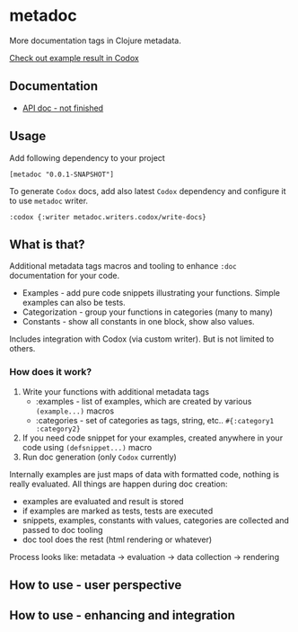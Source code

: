 # metadoc

More documentation tags in Clojure metadata.

[Check out example result in Codox](https://generateme.github.io/metadoc/metadoc.example.html)

## Documentation

* [API doc - not finished](https://generateme.github.io/metadoc/)

## Usage

Add following dependency to your project

`[metadoc "0.0.1-SNAPSHOT"]`

To generate `Codox` docs, add also latest `Codox` dependency and configure it to use `metadoc` writer.

```
:codox {:writer metadoc.writers.codox/write-docs}
```

## What is that?

Additional metadata tags macros and tooling to enhance `:doc` documentation for your code.

* Examples - add pure code snippets illustrating your functions. Simple examples can also be tests.
* Categorization - group your functions in categories (many to many)
* Constants - show all constants in one block, show also values.

Includes integration with Codox (via custom writer). But is not limited to others.

### How does it work?

1. Write your functions with additional metadata tags
   * :examples - list of examples, which are created by various `(example...)` macros
   * :categories - set of categories as tags, string, etc.. `#{:category1 :category2}`
2. If you need code snippet for your examples, created anywhere in your code using `(defsnippet...)` macro
3. Run doc generation (only `Codox` currently)

Internally examples are just maps of data with formatted code, nothing is really evaluated. All things are happen during doc creation:

* examples are evaluated and result is stored
* if examples are marked as tests, tests are executed
* snippets, examples, constants with values, categories are collected and passed to doc tooling
* doc tool does the rest (html rendering or whatever)

Process looks like: metadata -> evaluation -> data collection -> rendering

## How to use - user perspective

## How to use - enhancing and integration



